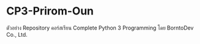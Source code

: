 # CP3-Prirom-Oun
ตัวอย่าง Repository คอร์สเรียน Complete Python 3 Programming โดย BorntoDev Co., Ltd.
